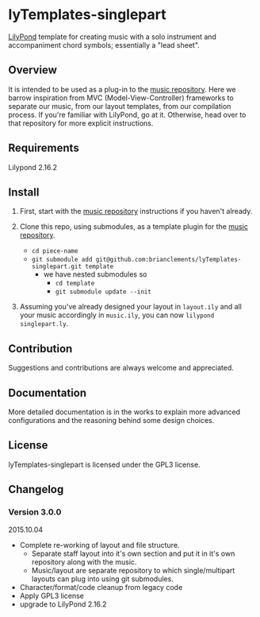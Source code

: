 # lyTemplates-singlepart

[LilyPond](http://lilypond.org) template for creating music with a solo
instrument and accompaniment chord symbols; essentially a "lead sheet".

## Overview

It is intended to be used as a plug-in to the [music repository][musicrepo].
Here we barrow inspiration from MVC (Model-View-Controller) frameworks to
separate our music, from our layout templates, from our compilation process. If
you're familiar with LilyPond, go at it. Otherwise, head over to that repository
for more explicit instructions.

[musicrepo]: https://github.com/brianclements/lyTemplates-music

## Requirements
Lilypond 2.16.2

## Install

1. First, start with the [music repository][musicrepo] instructions if you
   haven't already.

2. Clone this repo, using submodules, as a template plugin for the [music
   repository][musicrepo].
    * `cd piece-name`
    * `git submodule add git@github.com:brianclements/lyTemplates-singlepart.git template`
        * we have nested submodules so
            * `cd template`
            * `git submodule update --init`

3. Assuming you've already designed your layout in `layout.ily` and all your
   music accordingly in `music.ily`, you can now `lilypond singlepart.ly`.


## Contribution
Suggestions and contributions are always welcome and appreciated.

## Documentation

More detailed documentation is in the works to explain more advanced
configurations and the reasoning behind some design choices.

## License
lyTemplates-singlepart is licensed under the GPL3 license.

## Changelog

### Version 3.0.0

2015.10.04

* Complete re-working of layout and file structure.
    * Separate staff layout into it's own section and put it in it's own
      repository along with the music.
    * Music/layout are separate repository to which single/multipart layouts can
      plug into using git submodules.
* Character/format/code cleanup from legacy code
* Apply GPL3 license
* upgrade to LilyPond 2.16.2
